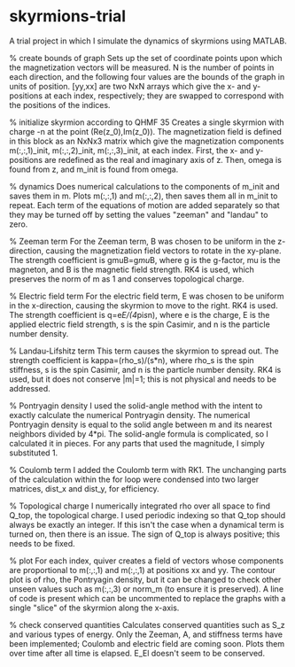 # skyrmions-trial
A trial project in which I simulate the dynamics of skyrmions using MATLAB.



% create bounds of graph
Sets up the set of coordinate points upon which the magnetization vectors will be measured.
N is the number of points in each direction, and the following four values are the bounds of the graph in units of position.
[yy,xx] are two NxN arrays which give the x- and y-positions at each index, respectively; they are swapped to correspond with the positions of the indices.

% initialize skyrmion according to QHMF 35
Creates a single skyrmion with charge -n at the point (Re(z_0),Im(z_0)).
The magnetization field is defined in this block as an NxNx3 matrix which give the magnetization components m(:,:,1)_init, m(:,:,2)_init, m(:,:,3)_init, at each index.
First, the x- and y-positions are redefined as the real and imaginary axis of z. Then, omega is found from z, and m_init is found from omega.

% dynamics
Does numerical calculations to the components of m_init and saves them in m. Plots m(:,:,1) and m(:,:,2), then saves them all in m_init to repeat.
Each term of the equations of motion are added separately so that they may be turned off by setting the values "zeeman" and "landau" to zero.

% Zeeman term
For the Zeeman term, B was chosen to be uniform in the z-direction, causing the magnetization field vectors to rotate in the xy-plane.
The strength coefficient is gmuB=g*mu*B, where g is the g-factor, mu is the magneton, and B is the magnetic field strength.
RK4 is used, which preserves the norm of m as 1 and conserves topological charge.

% Electric field term
For the electric field term, E was chosen to be uniform in the x-direction, causing the skyrmion to move to the right. RK4 is used.
The strength coefficient is q=e*E/(4*pi*s*n), where e is the charge, E is the applied electric field strength, s is the spin Casimir, and n is the particle number density.

% Landau-Lifshitz term
This term causes the skyrmion to spread out.
The strength coefficient is kappa=(rho_s)/(s*n), where rho_s is the spin stiffness, s is the spin Casimir, and n is the particle number density.
RK4 is used, but it does not conserve |m|=1; this is not physical and needs to be addressed.

% Pontryagin density
I used the solid-angle method with the intent to exactly calculate the numerical Pontryagin density.
The numerical Pontryagin density is equal to the solid angle between m and its nearest neighbors divided by 4*pi.
The solid-angle formula is complicated, so I calculated it in pieces. For any parts that used the magnitude, I simply substituted 1.

% Coulomb term
I added the Coulomb term with RK1.
The unchanging parts of the calculation within the for loop were condensed into two larger matrices, dist_x and dist_y, for efficiency.

% Topological charge
I numerically integrated rho over all space to find Q_top, the topological charge.
I used periodic indexing so that Q_top should always be exactly an integer. If this isn't the case when a dynamical term is turned on, then there is an issue.
The sign of Q_top is always positive; this needs to be fixed.

% plot
For each index, quiver creates a field of vectors whose components are proportional to m(:,:,1) and m(:,:,1) at positions xx and yy.
The contour plot is of rho, the Pontryagin density, but it can be changed to check other unseen values such as m(:,:,3) or norm_m (to ensure it is preserved).
A line of code is present which can be uncommented to replace the graphs with a single "slice" of the skyrmion along the x-axis.

% check conserved quantities
Calculates conserved quantities such as S_z and various types of energy.
Only the Zeeman, A, and stiffness terms have been implemented; Coulomb and electric field are coming soon.
Plots them over time after all time is elapsed.
E_El doesn't seem to be conserved.




